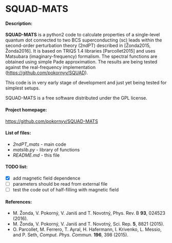 SQUAD-MATS
==========
#### Description:
**SQUAD-MATS** is a python2 code to calculate properties of a single-level quantum dot connected to two BCS superconducting (sc) leads
within the second-order perturbation theory (2ndPT) described in  [Žonda2015, Žonda2016]. It is based on TRIQS 1.4 libraries 
[Parcollet2015] and uses Matsubara (imaginary-frequency) formalism. The spectral functions are obtained using simple Pade
approximation. The results are being tested against the real-frequency implementation (https://github.com/pokornyv/SQUAD).  

This code is in very early stage of development and just yet being tested for simplest setups.  

SQUAD-MATS is a free software distributed under the GPL license.  

#### Project homepage:
https://github.com/pokornyv/SQUAD-MATS  

#### List of files:
- *2ndPT_mats* - main code  
- *matslib.py* - library of functions  
- *README.md* - this file  

#### TODO list:
- [x] add magnetic field dependence  
- [ ] parameters should be read from external file  
- [ ] test the code out of half-filling with magnetic field  

#### References:
- M. Žonda, V. Pokorný, V. Janiš and T. Novotný, Phys. Rev. B **93**, 024523 (2016).  
- M. Žonda, V. Pokorný, V. Janiš and T. Novotný, Sci. Rep. **5**, 8821 (2015).  
- O. Parcollet, M. Ferrero, T. Ayral, H. Hafermann, I. Krivenko, L. Messio, and P. Seth, *Comput. Phys. Commun.* **196**, 398 (2015).  

